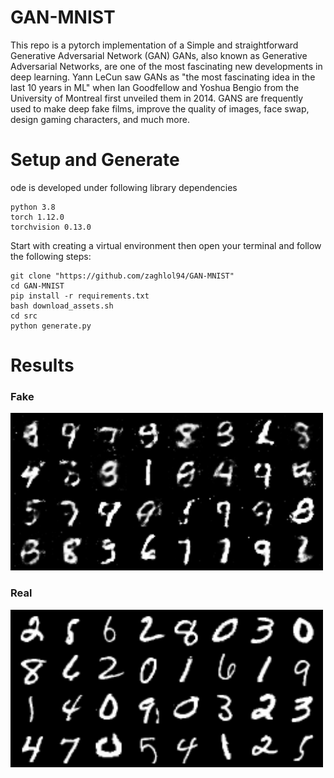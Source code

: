 # GAN-MNIST
This repo is a pytorch implementation of a Simple and straightforward 
Generative Adversarial Network (GAN)
GANs, also known as Generative Adversarial Networks, are one of the most fascinating new developments in deep learning.
Yann LeCun saw GANs as "the most fascinating idea in the last 10 years in ML" when Ian Goodfellow and Yoshua Bengio from the University of Montreal first unveiled them in 2014.
GANS are frequently used to make deep fake films, improve the quality of images, face swap, design gaming characters, and much more. 
# Setup and Generate
ode is developed under following library dependencies
```commandline
python 3.8
torch 1.12.0
torchvision 0.13.0
```
Start with creating a virtual environment then open your terminal and follow the following steps:
```commandline
git clone "https://github.com/zaghlol94/GAN-MNIST"
cd GAN-MNIST
pip install -r requirements.txt
bash download_assets.sh
cd src
python generate.py
```

# Results
### Fake
<img src="imgs/fake.png" width="500" />

### Real
<img src="imgs/real.png" width="500" />
